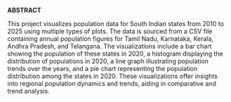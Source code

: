 **ABSTRACT**

This project visualizes population data for South Indian states from 2010 to 2025 using multiple types of plots. 
The data is sourced from a CSV file containing annual population figures for Tamil Nadu, Karnataka, Kerala, Andhra Pradesh, and Telangana. 
The visualizations include a bar chart showing the population of these states in 2020, a histogram displaying the distribution of populations in 2020,
a line graph illustrating population trends over the years, and a pie chart representing the population distribution among the states in 2020. 
These visualizations offer insights into regional population dynamics and trends, aiding in comparative and trend analysis.
